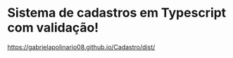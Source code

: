 # Sistema de cadastros em Typescript com validação!
https://gabrielapolinario08.github.io/Cadastro/dist/

